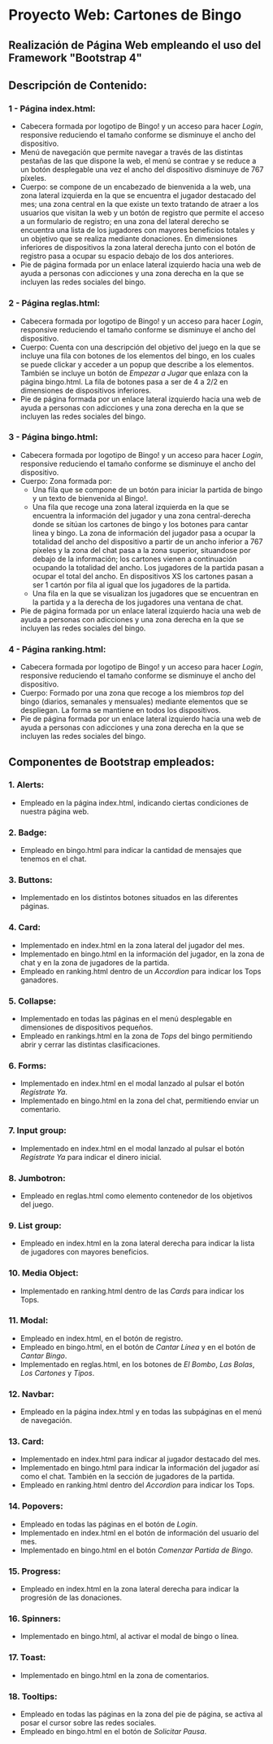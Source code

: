 # Proyecto Web: Cartones de Bingo
## Realización de Página Web empleando el uso del Framework "Bootstrap 4"
## Descripción de Contenido:

### 1 - Página index.html:
  * Cabecera formada por logotipo de Bingo! y un acceso para hacer _Login_, responsive reduciendo el tamaño conforme se disminuye el ancho del dispositivo.
  * Menú de navegación que permite navegar a través de las distintas pestañas de las que dispone la web, el menú se contrae y se reduce a un botón desplegable una vez el ancho del dispositivo disminuye de 767 píxeles.
  * Cuerpo: se compone de un encabezado de bienvenida a la web, una zona lateral izquierda en la que se encuentra el jugador destacado del mes; una zona central en la que existe un texto tratando de atraer a los usuarios que visitan la web y un botón de registro que permite el acceso a un formulario de registro; en una zona del lateral derecho se encuentra una lista de los jugadores con mayores beneficios totales y un objetivo que se realiza mediante donaciones. En dimensiones inferiores de dispositivos la zona lateral derecha junto con el botón de registro pasa a ocupar su espacio debajo de los dos anteriores.
  * Pie de página formada por un enlace lateral izquierdo hacia una web de ayuda a personas con adicciones y una zona derecha en la que se incluyen las redes sociales del bingo.
### 2 - Página reglas.html:
 * Cabecera formada por logotipo de Bingo! y un acceso para hacer _Login_, responsive reduciendo el tamaño conforme se disminuye el ancho del dispositivo.
 * Cuerpo: Cuenta con una descripción del objetivo del juego en la que se incluye una fila con botones de los elementos del bingo, en los cuales se puede clickar y acceder a un popup que describe a los elementos. También se incluye un botón de _Empezar a Jugar_ que enlaza con la página bingo.html. La fila de botones pasa a ser de 4 a 2/2 en dimensiones de dispositivos inferiores.
 * Pie de página formada por un enlace lateral izquierdo hacia una web de ayuda a personas con adicciones y una zona derecha en la que se incluyen las redes sociales del bingo.
### 3 - Página bingo.html:
 * Cabecera formada por logotipo de Bingo! y un acceso para hacer _Login_, responsive reduciendo el tamaño conforme se disminuye el ancho del dispositivo.
 * Cuerpo: Zona formada por:
   * Una fila que se compone de un botón para iniciar la partida de bingo y un texto de bienvenida al Bingo!.
   * Una fila que recoge una zona lateral izquierda en la que se encuentra la información del jugador y una zona central-derecha donde        se sitúan los cartones de bingo y los botones para cantar linea y bingo. La zona de información del jugador pasa a ocupar la            totalidad del ancho del dispositivo a partir de un ancho inferior a 767 píxeles y la zona del chat pasa a la zona superior,              situandose por debajo de la información; los cartones vienen a continuación ocupando la totalidad del ancho. Los jugadores de la         partida pasan a ocupar el total del ancho. En dispositivos XS los cartones pasan a ser 1 cartón por fila al igual que los              jugadores de la partida.
   * Una fila en la que se visualizan los jugadores que se encuentran en la partida y a la derecha de los jugadores una ventana de chat.
 * Pie de página formada por un enlace lateral izquierdo hacia una web de ayuda a personas con adicciones y una zona derecha en la que se incluyen las redes sociales del bingo.
### 4 - Página ranking.html:
 * Cabecera formada por logotipo de Bingo! y un acceso para hacer _Login_, responsive reduciendo el tamaño conforme se disminuye el ancho del dispositivo.
 * Cuerpo: Formado por una zona que recoge a los miembros *top* del bingo (diarios, semanales y mensuales) mediante elementos que se despliegan. La forma se mantiene en todos los dispositivos.
 * Pie de página formada por un enlace lateral izquierdo hacia una web de ayuda a personas con adicciones y una zona derecha en la que se incluyen las redes sociales del bingo.

## Componentes de Bootstrap empleados:

### 1. Alerts:
 * Empleado en la página index.html, indicando ciertas condiciones de nuestra página web.
### 2. Badge:
 * Empleado en bingo.html para indicar la cantidad de mensajes que tenemos en el chat.
### 3. Buttons: 
 * Implementado en los distintos botones situados en las diferentes páginas.
### 4. Card: 
 * Implementado en index.html en la zona lateral del jugador del mes.
 * Implementado en bingo.html en la información del jugador, en la zona de chat y en la zona de jugadores de la partida.
 * Empleado en ranking.html dentro de un _Accordion_ para indicar los Tops ganadores.
### 5. Collapse:
 * Implementado en todas las páginas en el menú desplegable en dimensiones de dispositivos pequeños.
 * Empleado en rankings.html en la zona de _Tops_ del bingo permitiendo abrir y cerrar las distintas clasificaciones.
### 6. Forms: 
 * Implementado en index.html en el modal lanzado al pulsar el botón _Regístrate Ya_.
 * Implementado en bingo.html en la zona del chat, permitiendo enviar un comentario.
### 7. Input group: 
 * Implementado en index.html en el modal lanzado al pulsar el botón _Regístrate Ya_ para indicar el dinero inicial.
### 8. Jumbotron: 
 * Empleado en reglas.html como elemento contenedor de los objetivos del juego.
### 9. List group:
 * Empleado en index.html en la zona lateral derecha para indicar la lista de jugadores con mayores beneficios.
### 10. Media Object:
 * Implementado en ranking.html dentro de las _Cards_ para indicar los Tops.
### 11. Modal: 
 * Empleado en index.html, en el botón de registro.
 * Empleado en bingo.html, en el botón de _Cantar Línea_ y en el botón de _Cantar Bingo_.
 * Implementado en reglas.html, en los botones de _El Bombo_, _Las Bolas_, _Los Cartones_ y _Tipos_.
### 12. Navbar: 
 * Empleado en la página index.html y en todas las subpáginas en el menú de navegación.
### 13. Card: 
 * Implementado en index.html para indicar al jugador destacado del mes.
 * Implementado en bingo.html para indicar la información del jugador así como el chat. También en la sección de jugadores de la partida.
 * Empleado en ranking.html dentro del _Accordion_ para indicar los Tops.
### 14. Popovers: 
 * Empleado en todas las páginas en el botón de _Login_.
 * Implementado en index.html en el botón de información del usuario del mes.
 * Implementado en bingo.html en el botón _Comenzar Partida de Bingo_. 
### 15. Progress: 
 * Empleado en index.html en la zona lateral derecha para indicar la progresión de las donaciones.
### 16. Spinners: 
 * Implementado en bingo.html, al activar el modal de bingo o línea.
### 17. Toast: 
 * Implementado en bingo.html en la zona de comentarios.
### 18. Tooltips: 
* Empleado en todas las páginas en la zona del pie de página, se activa al posar el cursor sobre las redes sociales.
* Empleado en bingo.html en el botón de _Solicitar Pausa_.
